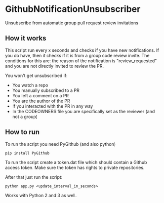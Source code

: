 # GithubNotificationUnsubscriber
Unsubscribe from automatic group pull request review invitations


## How it works
This script run every x seconds and checks if you have new notifications. If you do have, then it checks if it is from a group code review invite. The conditions for this are: the reason of the notification is "review_requested" and you are not directly invited to review the PR.

You won't get unsubscribed if:
* You watch a repo
* You manually subscribed to a PR
* You left a comment on a PR
* You are the author of the PR
* If you interacted with the PR in any way
* In the CODEOWNERS file you are specifically set as the reviewer (and not a group)


## How to run
To run the script you need PyGithub (and also python)
```
pip install PyGithub
```

To run the script create a token.dat file which should contain a Github access token. Make sure the token has rights to private repositories.

After that just run the script:
```
python app.py <update_interval_in_seconds>
```

Works with Python 2 and 3 as well.
